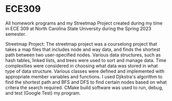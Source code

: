 # ECE309
 All homework programs and my Streetmap Project created during my time in ECE 309 at North Carolina State University during the Spring 2023 semester.

 Streetmap Project:
  The streetmap project was a courselong project that takes a map files that includes node and way data, and finds the shortest path between two user-specified nodes. Various data structures, such as hash tables, linked
  lists, and trees were used to sort and manage data. Time complexities were considered in choosing what data was stored in what type of data structure. Various classes were defined and implemented with appropriate member
  variables and functions. I used Djikstra's algorithm to find the shortest path and BFS and DFS to find certain nodes based on what critera the search required. CMake build software was used to run, debug, and test (Google
  Test) my program.
